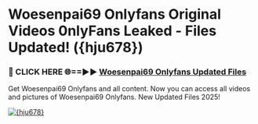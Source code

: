 # Woesenpai69 Onlyfans Original Videos 0nlyFans Leaked - Files Updated! ({hju678})

<h3>🔴 CLICK HERE 🌐==►► <a href="https://tinyurl.com/ms9xzufz" rel="nofollow">Woesenpai69 Onlyfans Updated Files</a></h3>

Get Woesenpai69 Onlyfans and all content. Now you can access all videos and pictures of Woesenpai69 Onlyfans. New Updated Files 2025!

[![{hju678}](https://i.imgur.com/PQ7UWWw.gif)](https://tinyurl.com/ms9xzufz)